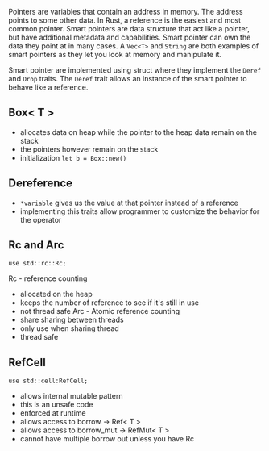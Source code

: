 Pointers are variables that contain an address in memory. The address points to some other data. In Rust, a reference is the easiest and most common pointer. Smart pointers are data structure that act like a pointer, but have additional metadata and capabilities. Smart pointer can own the data they point at in many cases. A `Vec<T>` and `String` are both examples of smart pointers as they let you look at memory and manipulate it.

Smart pointer are implemented using struct where they implement the `Deref` and `Drop` traits. The `Deref` trait allows an instance of the smart pointer to behave like a reference.
## Box< T > 
- allocates data on heap while the pointer to the heap data remain on the stack
- the pointers however remain on the stack
- initialization `let b = Box::new()`

## Dereference
- `*variable` gives us the value at that pointer instead of a reference
- implementing this traits allow programmer to customize the behavior for the operator 

## Rc and Arc
`use std::rc::Rc;` 

Rc - reference counting
- allocated on the heap
- keeps the number of reference to see if it's still in use
- not thread safe
Arc - Atomic reference counting 
- share sharing between threads
- only use when sharing thread 
- thread safe

## RefCell
`use std::cell:RefCell;`
- allows internal mutable pattern
- this is an unsafe code
- enforced at runtime
- allows access to borrow -> Ref< T >
- allows access to borrow_mut -> RefMut< T >
- cannot have multiple borrow out unless you have Rc